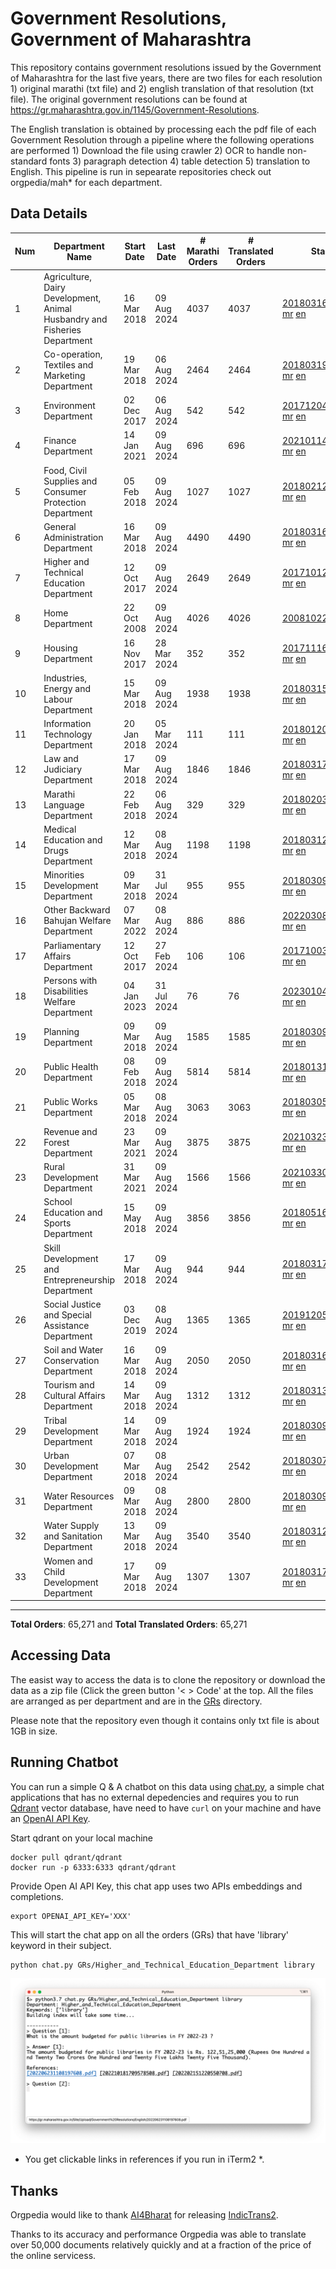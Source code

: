 # Government Resolutions, Government of Maharashtra

This repository contains government resolutions issued by the Government of Maharashtra for the last five years, there are two files for each resolution 1) original marathi (txt file) and 2) english translation of that resolution (txt file). The original government resolutions can be found at https://gr.maharashtra.gov.in/1145/Government-Resolutions.

The English translation is obtained by processing each the pdf file of each Government Resolution through a pipeline where the following operations are performed 1) Download the file using crawler 2) OCR to handle non-standard fonts 3) paragraph detection 4) table  detection 5) translation to English. This pipeline is run in sepearate repositories check out orgpedia/mah* for each department.


## Data Details

| Num | Department Name | Start Date | Last Date | # Marathi Orders | # Translated Orders | Starting Order | Last Order |
| --- | --------------- | ---------- | --------- | ---------------- | ------------------- | -------------- | ---------- |
| 1 | Agriculture, Dairy Development, Animal Husbandry and Fisheries Department | 16 Mar 2018 | 09 Aug 2024 | 4037 | 4037 | [201803161624182101.pdf](https://gr.maharashtra.gov.in/Site/Upload/Government%20Resolutions/English/201803161624182101.pdf) [mr](GRs/Agriculture,_Dairy_Development,_Animal_Husbandry_and_Fisheries_Department/201803161624182101.pdf.mr.txt) [en](GRs/Agriculture,_Dairy_Development,_Animal_Husbandry_and_Fisheries_Department/201803161624182101.pdf.en.txt) | [202408091655549701.pdf](https://gr.maharashtra.gov.in/Site/Upload/Government%20Resolutions/English/202408091655549701.pdf) [mr](GRs/Agriculture,_Dairy_Development,_Animal_Husbandry_and_Fisheries_Department/202408091655549701.pdf.mr.txt) [en](GRs/Agriculture,_Dairy_Development,_Animal_Husbandry_and_Fisheries_Department/202408091655549701.pdf.en.txt) |
| 2 | Co-operation, Textiles and Marketing Department | 19 Mar 2018 | 06 Aug 2024 | 2464 | 2464 | [201803191257576702.pdf](https://gr.maharashtra.gov.in/Site/Upload/Government%20Resolutions/English/201803191257576702.pdf) [mr](GRs/Co-operation,_Textiles_and_Marketing_Department/201803191257576702.pdf.mr.txt) [en](GRs/Co-operation,_Textiles_and_Marketing_Department/201803191257576702.pdf.en.txt) | [202408061646245302.pdf](https://gr.maharashtra.gov.in/Site/Upload/Government%20Resolutions/English/202408061646245302.pdf) [mr](GRs/Co-operation,_Textiles_and_Marketing_Department/202408061646245302.pdf.mr.txt) [en](GRs/Co-operation,_Textiles_and_Marketing_Department/202408061646245302.pdf.en.txt) |
| 3 | Environment Department | 02 Dec 2017 | 06 Aug 2024 | 542 | 542 | [201712041147216904.pdf](https://gr.maharashtra.gov.in/Site/Upload/Government%20Resolutions/English/201712041147216904.pdf) [mr](GRs/Environment_Department/201712041147216904.pdf.mr.txt) [en](GRs/Environment_Department/201712041147216904.pdf.en.txt) | [202408081148372204.pdf](https://gr.maharashtra.gov.in/Site/Upload/Government%20Resolutions/English/202408081148372204.pdf) [mr](GRs/Environment_Department/202408081148372204.pdf.mr.txt) [en](GRs/Environment_Department/202408081148372204.pdf.en.txt) |
| 4 | Finance Department | 14 Jan 2021 | 09 Aug 2024 | 696 | 696 | [202101141237329905.pdf](https://gr.maharashtra.gov.in/Site/Upload/Government%20Resolutions/English/202101141237329905.pdf) [mr](GRs/Finance_Department/202101141237329905.pdf.mr.txt) [en](GRs/Finance_Department/202101141237329905.pdf.en.txt) | [202408091815053705.pdf](https://gr.maharashtra.gov.in/Site/Upload/Government%20Resolutions/English/202408091815053705.pdf) [mr](GRs/Finance_Department/202408091815053705.pdf.mr.txt) [en](GRs/Finance_Department/202408091815053705.pdf.en.txt) |
| 5 | Food, Civil Supplies and Consumer Protection Department | 05 Feb 2018 | 09 Aug 2024 | 1027 | 1027 | [201802121244545806.pdf](https://gr.maharashtra.gov.in/Site/Upload/Government%20Resolutions/English/201802121244545806.pdf) [mr](GRs/Food,_Civil_Supplies_and_Consumer_Protection_Department/201802121244545806.pdf.mr.txt) [en](GRs/Food,_Civil_Supplies_and_Consumer_Protection_Department/201802121244545806.pdf.en.txt) | [202408091505033706.pdf](https://gr.maharashtra.gov.in/Site/Upload/Government%20Resolutions/English/202408091505033706.pdf) [mr](GRs/Food,_Civil_Supplies_and_Consumer_Protection_Department/202408091505033706.pdf.mr.txt) [en](GRs/Food,_Civil_Supplies_and_Consumer_Protection_Department/202408091505033706.pdf.en.txt) |
| 6 | General Administration Department | 16 Mar 2018 | 09 Aug 2024 | 4490 | 4490 | [201803161224022707.pdf](https://gr.maharashtra.gov.in/Site/Upload/Government%20Resolutions/English/201803161224022707.pdf) [mr](GRs/General_Administration_Department/201803161224022707.pdf.mr.txt) [en](GRs/General_Administration_Department/201803161224022707.pdf.en.txt) | [202408091626459507.pdf](https://gr.maharashtra.gov.in/Site/Upload/Government%20Resolutions/English/202408091626459507.pdf) [mr](GRs/General_Administration_Department/202408091626459507.pdf.mr.txt) [en](GRs/General_Administration_Department/202408091626459507.pdf.en.txt) |
| 7 | Higher and Technical Education Department | 12 Oct 2017 | 09 Aug 2024 | 2649 | 2649 | [201710121514029708.pdf](https://gr.maharashtra.gov.in/Site/Upload/Government%20Resolutions/English/201710121514029708.pdf) [mr](GRs/Higher_and_Technical_Education_Department/201710121514029708.pdf.mr.txt) [en](GRs/Higher_and_Technical_Education_Department/201710121514029708.pdf.en.txt) | [202408091745171608.pdf](https://gr.maharashtra.gov.in/Site/Upload/Government%20Resolutions/English/202408091745171608.pdf) [mr](GRs/Higher_and_Technical_Education_Department/202408091745171608.pdf.mr.txt) [en](GRs/Higher_and_Technical_Education_Department/202408091745171608.pdf.en.txt) |
| 8 | Home Department | 22 Oct 2008 | 09 Aug 2024 | 4026 | 4026 | [20081022.pdf](https://gr.maharashtra.gov.in/Site/Upload/Government%20Resolutions/English/20081022.pdf) [mr](GRs/Home_Department/20081022.pdf.mr.txt) [en](GRs/Home_Department/20081022.pdf.en.txt) | [202408091536279829.pdf](https://gr.maharashtra.gov.in/Site/Upload/Government%20Resolutions/English/202408091536279829.pdf) [mr](GRs/Home_Department/202408091536279829.pdf.mr.txt) [en](GRs/Home_Department/202408091536279829.pdf.en.txt) |
| 9 | Housing Department | 16 Nov 2017 | 28 Mar 2024 | 352 | 352 | [201711161447076609.pdf](https://gr.maharashtra.gov.in/Site/Upload/Government%20Resolutions/English/201711161447076609.pdf) [mr](GRs/Housing_Department/201711161447076609.pdf.mr.txt) [en](GRs/Housing_Department/201711161447076609.pdf.en.txt) | [202403281255554909.pdf](https://gr.maharashtra.gov.in/Site/Upload/Government%20Resolutions/English/202403281255554909.pdf) [mr](GRs/Housing_Department/202403281255554909.pdf.mr.txt) [en](GRs/Housing_Department/202403281255554909.pdf.en.txt) |
| 10 | Industries, Energy and Labour Department | 15 Mar 2018 | 09 Aug 2024 | 1938 | 1938 | [201803151204055010.pdf](https://gr.maharashtra.gov.in/Site/Upload/Government%20Resolutions/English/201803151204055010.pdf) [mr](GRs/Industries,_Energy_and_Labour_Department/201803151204055010.pdf.mr.txt) [en](GRs/Industries,_Energy_and_Labour_Department/201803151204055010.pdf.en.txt) | [202408091634389710.pdf](https://gr.maharashtra.gov.in/Site/Upload/Government%20Resolutions/English/202408091634389710.pdf) [mr](GRs/Industries,_Energy_and_Labour_Department/202408091634389710.pdf.mr.txt) [en](GRs/Industries,_Energy_and_Labour_Department/202408091634389710.pdf.en.txt) |
| 11 | Information Technology Department | 20 Jan 2018 | 05 Mar 2024 | 111 | 111 | [201801201843024511.pdf](https://gr.maharashtra.gov.in/Site/Upload/Government%20Resolutions/English/201801201843024511.pdf) [mr](GRs/Information_Technology_Department/201801201843024511.pdf.mr.txt) [en](GRs/Information_Technology_Department/201801201843024511.pdf.en.txt) | [202403051249430211.pdf](https://gr.maharashtra.gov.in/Site/Upload/Government%20Resolutions/English/202403051249430211.pdf) [mr](GRs/Information_Technology_Department/202403051249430211.pdf.mr.txt) [en](GRs/Information_Technology_Department/202403051249430211.pdf.en.txt) |
| 12 | Law and Judiciary Department | 17 Mar 2018 | 09 Aug 2024 | 1846 | 1846 | [201803171129290212.pdf](https://gr.maharashtra.gov.in/Site/Upload/Government%20Resolutions/English/201803171129290212.pdf) [mr](GRs/Law_and_Judiciary_Department/201803171129290212.pdf.mr.txt) [en](GRs/Law_and_Judiciary_Department/201803171129290212.pdf.en.txt) | [202408091616466412.pdf](https://gr.maharashtra.gov.in/Site/Upload/Government%20Resolutions/English/202408091616466412.pdf) [mr](GRs/Law_and_Judiciary_Department/202408091616466412.pdf.mr.txt) [en](GRs/Law_and_Judiciary_Department/202408091616466412.pdf.en.txt) |
| 13 | Marathi Language Department | 22 Feb 2018 | 06 Aug 2024 | 329 | 329 | [201802031549154233.pdf](https://gr.maharashtra.gov.in/Site/Upload/Government%20Resolutions/English/201802031549154233.pdf) [mr](GRs/Marathi_Language_Department/201802031549154233.pdf.mr.txt) [en](GRs/Marathi_Language_Department/201802031549154233.pdf.en.txt) | [202408061526044833.pdf](https://gr.maharashtra.gov.in/Site/Upload/Government%20Resolutions/English/202408061526044833.pdf) [mr](GRs/Marathi_Language_Department/202408061526044833.pdf.mr.txt) [en](GRs/Marathi_Language_Department/202408061526044833.pdf.en.txt) |
| 14 | Medical Education and Drugs Department | 12 Mar 2018 | 08 Aug 2024 | 1198 | 1198 | [201803121137094813.pdf](https://gr.maharashtra.gov.in/Site/Upload/Government%20Resolutions/English/201803121137094813.pdf) [mr](GRs/Medical_Education_and_Drugs_Department/201803121137094813.pdf.mr.txt) [en](GRs/Medical_Education_and_Drugs_Department/201803121137094813.pdf.en.txt) | [202408081431381613.pdf](https://gr.maharashtra.gov.in/Site/Upload/Government%20Resolutions/English/202408081431381613.pdf) [mr](GRs/Medical_Education_and_Drugs_Department/202408081431381613.pdf.mr.txt) [en](GRs/Medical_Education_and_Drugs_Department/202408081431381613.pdf.en.txt) |
| 15 | Minorities Development Department | 09 Mar 2018 | 31 Jul 2024 | 955 | 955 | [201803091218355314.pdf](https://gr.maharashtra.gov.in/Site/Upload/Government%20Resolutions/English/201803091218355314.pdf) [mr](GRs/Minorities_Development_Department/201803091218355314.pdf.mr.txt) [en](GRs/Minorities_Development_Department/201803091218355314.pdf.en.txt) | [202408021438252814.pdf](https://gr.maharashtra.gov.in/Site/Upload/Government%20Resolutions/English/202408021438252814.pdf) [mr](GRs/Minorities_Development_Department/202408021438252814.pdf.mr.txt) [en](GRs/Minorities_Development_Department/202408021438252814.pdf.en.txt) |
| 16 | Other Backward Bahujan Welfare Department | 07 Mar 2022 | 08 Aug 2024 | 886 | 886 | [202203081752439334.pdf](https://gr.maharashtra.gov.in/Site/Upload/Government%20Resolutions/English/202203081752439334.pdf) [mr](GRs/Other_Backward_Bahujan_Welfare_Department/202203081752439334.pdf.mr.txt) [en](GRs/Other_Backward_Bahujan_Welfare_Department/202203081752439334.pdf.en.txt) | [202408091103448434.pdf](https://gr.maharashtra.gov.in/Site/Upload/Government%20Resolutions/English/202408091103448434.pdf) [mr](GRs/Other_Backward_Bahujan_Welfare_Department/202408091103448434.pdf.mr.txt) [en](GRs/Other_Backward_Bahujan_Welfare_Department/202408091103448434.pdf.en.txt) |
| 17 | Parliamentary Affairs Department | 12 Oct 2017 | 27 Feb 2024 | 106 | 106 | [201710031642378615.pdf](https://gr.maharashtra.gov.in/Site/Upload/Government%20Resolutions/English/201710031642378615.pdf) [mr](GRs/Parliamentary_Affairs_Department/201710031642378615.pdf.mr.txt) [en](GRs/Parliamentary_Affairs_Department/201710031642378615.pdf.en.txt) | [202402271500283915.pdf](https://gr.maharashtra.gov.in/Site/Upload/Government%20Resolutions/English/202402271500283915.pdf) [mr](GRs/Parliamentary_Affairs_Department/202402271500283915.pdf.mr.txt) [en](GRs/Parliamentary_Affairs_Department/202402271500283915.pdf.en.txt) |
| 18 | Persons with Disabilities Welfare Department | 04 Jan 2023 | 31 Jul 2024 | 76 | 76 | [202301041906309635.pdf](https://gr.maharashtra.gov.in/Site/Upload/Government%20Resolutions/English/202301041906309635.pdf) [mr](GRs/Persons_with_Disabilities_Welfare_Department/202301041906309635.pdf.mr.txt) [en](GRs/Persons_with_Disabilities_Welfare_Department/202301041906309635.pdf.en.txt) | [202408011226015335.pdf](https://gr.maharashtra.gov.in/Site/Upload/Government%20Resolutions/English/202408011226015335.pdf) [mr](GRs/Persons_with_Disabilities_Welfare_Department/202408011226015335.pdf.mr.txt) [en](GRs/Persons_with_Disabilities_Welfare_Department/202408011226015335.pdf.en.txt) |
| 19 | Planning Department | 09 Mar 2018 | 09 Aug 2024 | 1585 | 1585 | [201803091441032716.pdf](https://gr.maharashtra.gov.in/Site/Upload/Government%20Resolutions/English/201803091441032716.pdf) [mr](GRs/Planning_Department/201803091441032716.pdf.mr.txt) [en](GRs/Planning_Department/201803091441032716.pdf.en.txt) | [202408091621503916.pdf](https://gr.maharashtra.gov.in/Site/Upload/Government%20Resolutions/English/202408091621503916.pdf) [mr](GRs/Planning_Department/202408091621503916.pdf.mr.txt) [en](GRs/Planning_Department/202408091621503916.pdf.en.txt) |
| 20 | Public Health Department | 08 Feb 2018 | 09 Aug 2024 | 5814 | 5814 | [201801311722275417.pdf](https://gr.maharashtra.gov.in/Site/Upload/Government%20Resolutions/English/201801311722275417.pdf) [mr](GRs/Public_Health_Department/201801311722275417.pdf.mr.txt) [en](GRs/Public_Health_Department/201801311722275417.pdf.en.txt) | [202408071709494217.pdf](https://gr.maharashtra.gov.in/Site/Upload/Government%20Resolutions/English/202408071709494217.pdf) [mr](GRs/Public_Health_Department/202408071709494217.pdf.mr.txt) [en](GRs/Public_Health_Department/202408071709494217.pdf.en.txt) |
| 21 | Public Works Department | 05 Mar 2018 | 08 Aug 2024 | 3063 | 3063 | [201803051515468118.pdf](https://gr.maharashtra.gov.in/Site/Upload/Government%20Resolutions/English/201803051515468118.pdf) [mr](GRs/Public_Works_Department/201803051515468118.pdf.mr.txt) [en](GRs/Public_Works_Department/201803051515468118.pdf.en.txt) | [202408081621491218.pdf](https://gr.maharashtra.gov.in/Site/Upload/Government%20Resolutions/English/202408081621491218.pdf) [mr](GRs/Public_Works_Department/202408081621491218.pdf.mr.txt) [en](GRs/Public_Works_Department/202408081621491218.pdf.en.txt) |
| 22 | Revenue and Forest Department | 23 Mar 2021 | 09 Aug 2024 | 3875 | 3875 | [202103231328393119.pdf](https://gr.maharashtra.gov.in/Site/Upload/Government%20Resolutions/English/202103231328393119.pdf) [mr](GRs/Revenue_and_Forest_Department/202103231328393119.pdf.mr.txt) [en](GRs/Revenue_and_Forest_Department/202103231328393119.pdf.en.txt) | [202408091820140219.pdf](https://gr.maharashtra.gov.in/Site/Upload/Government%20Resolutions/English/202408091820140219.pdf) [mr](GRs/Revenue_and_Forest_Department/202408091820140219.pdf.mr.txt) [en](GRs/Revenue_and_Forest_Department/202408091820140219.pdf.en.txt) |
| 23 | Rural Development Department | 31 Mar 2021 | 09 Aug 2024 | 1566 | 1566 | [202103301021181120.pdf](https://gr.maharashtra.gov.in/Site/Upload/Government%20Resolutions/English/202103301021181120.pdf) [mr](GRs/Rural_Development_Department/202103301021181120.pdf.mr.txt) [en](GRs/Rural_Development_Department/202103301021181120.pdf.en.txt) | [202408091627401520.pdf](https://gr.maharashtra.gov.in/Site/Upload/Government%20Resolutions/English/202408091627401520.pdf) [mr](GRs/Rural_Development_Department/202408091627401520.pdf.mr.txt) [en](GRs/Rural_Development_Department/202408091627401520.pdf.en.txt) |
| 24 | School Education and Sports Department | 15 May 2018 | 09 Aug 2024 | 3856 | 3856 | [201805161114241221.pdf](https://gr.maharashtra.gov.in/Site/Upload/Government%20Resolutions/English/201805161114241221.pdf) [mr](GRs/School_Education_and_Sports_Department/201805161114241221.pdf.mr.txt) [en](GRs/School_Education_and_Sports_Department/201805161114241221.pdf.en.txt) | [202408091520401121.pdf](https://gr.maharashtra.gov.in/Site/Upload/Government%20Resolutions/English/202408091520401121.pdf) [mr](GRs/School_Education_and_Sports_Department/202408091520401121.pdf.mr.txt) [en](GRs/School_Education_and_Sports_Department/202408091520401121.pdf.en.txt) |
| 25 | Skill Development and Entrepreneurship Department | 17 Mar 2018 | 09 Aug 2024 | 944 | 944 | [201803171322099003.pdf](https://gr.maharashtra.gov.in/Site/Upload/Government%20Resolutions/English/201803171322099003.pdf) [mr](GRs/Skill_Development_and_Entrepreneurship_Department/201803171322099003.pdf.mr.txt) [en](GRs/Skill_Development_and_Entrepreneurship_Department/201803171322099003.pdf.en.txt) | [202408091304111903.pdf](https://gr.maharashtra.gov.in/Site/Upload/Government%20Resolutions/English/202408091304111903.pdf) [mr](GRs/Skill_Development_and_Entrepreneurship_Department/202408091304111903.pdf.mr.txt) [en](GRs/Skill_Development_and_Entrepreneurship_Department/202408091304111903.pdf.en.txt) |
| 26 | Social Justice and Special Assistance Department | 03 Dec 2019 | 08 Aug 2024 | 1365 | 1365 | [201912051107011622.pdf](https://gr.maharashtra.gov.in/Site/Upload/Government%20Resolutions/English/201912051107011622.pdf) [mr](GRs/Social_Justice_and_Special_Assistance_Department/201912051107011622.pdf.mr.txt) [en](GRs/Social_Justice_and_Special_Assistance_Department/201912051107011622.pdf.en.txt) | [202408081753501722.pdf](https://gr.maharashtra.gov.in/Site/Upload/Government%20Resolutions/English/202408081753501722.pdf) [mr](GRs/Social_Justice_and_Special_Assistance_Department/202408081753501722.pdf.mr.txt) [en](GRs/Social_Justice_and_Special_Assistance_Department/202408081753501722.pdf.en.txt) |
| 27 | Soil and Water Conservation Department | 16 Mar 2018 | 09 Aug 2024 | 2050 | 2050 | [201803161247582426.pdf](https://gr.maharashtra.gov.in/Site/Upload/Government%20Resolutions/English/201803161247582426.pdf) [mr](GRs/Soil_and_Water_Conservation_Department/201803161247582426.pdf.mr.txt) [en](GRs/Soil_and_Water_Conservation_Department/201803161247582426.pdf.en.txt) | [202408091742189626.pdf](https://gr.maharashtra.gov.in/Site/Upload/Government%20Resolutions/English/202408091742189626.pdf) [mr](GRs/Soil_and_Water_Conservation_Department/202408091742189626.pdf.mr.txt) [en](GRs/Soil_and_Water_Conservation_Department/202408091742189626.pdf.en.txt) |
| 28 | Tourism and Cultural Affairs Department | 14 Mar 2018 | 09 Aug 2024 | 1312 | 1312 | [201803131542054523.pdf](https://gr.maharashtra.gov.in/Site/Upload/Government%20Resolutions/English/201803131542054523.pdf) [mr](GRs/Tourism_and_Cultural_Affairs_Department/201803131542054523.pdf.mr.txt) [en](GRs/Tourism_and_Cultural_Affairs_Department/201803131542054523.pdf.en.txt) | [202408091232112323.pdf](https://gr.maharashtra.gov.in/Site/Upload/Government%20Resolutions/English/202408091232112323.pdf) [mr](GRs/Tourism_and_Cultural_Affairs_Department/202408091232112323.pdf.mr.txt) [en](GRs/Tourism_and_Cultural_Affairs_Department/202408091232112323.pdf.en.txt) |
| 29 | Tribal Development Department | 14 Mar 2018 | 09 Aug 2024 | 1924 | 1924 | [201803091105184924.pdf](https://gr.maharashtra.gov.in/Site/Upload/Government%20Resolutions/English/201803091105184924.pdf) [mr](GRs/Tribal_Development_Department/201803091105184924.pdf.mr.txt) [en](GRs/Tribal_Development_Department/201803091105184924.pdf.en.txt) | [202408091611553724.pdf](https://gr.maharashtra.gov.in/Site/Upload/Government%20Resolutions/English/202408091611553724.pdf) [mr](GRs/Tribal_Development_Department/202408091611553724.pdf.mr.txt) [en](GRs/Tribal_Development_Department/202408091611553724.pdf.en.txt) |
| 30 | Urban Development Department | 07 Mar 2018 | 08 Aug 2024 | 2542 | 2542 | [201803071203178325.pdf](https://gr.maharashtra.gov.in/Site/Upload/Government%20Resolutions/English/201803071203178325.pdf) [mr](GRs/Urban_Development_Department/201803071203178325.pdf.mr.txt) [en](GRs/Urban_Development_Department/201803071203178325.pdf.en.txt) | [202408081619342725.pdf](https://gr.maharashtra.gov.in/Site/Upload/Government%20Resolutions/English/202408081619342725.pdf) [mr](GRs/Urban_Development_Department/202408081619342725.pdf.mr.txt) [en](GRs/Urban_Development_Department/202408081619342725.pdf.en.txt) |
| 31 | Water Resources Department | 09 Mar 2018 | 08 Aug 2024 | 2800 | 2800 | [201803091034435527.pdf](https://gr.maharashtra.gov.in/Site/Upload/Government%20Resolutions/English/201803091034435527.pdf) [mr](GRs/Water_Resources_Department/201803091034435527.pdf.mr.txt) [en](GRs/Water_Resources_Department/201803091034435527.pdf.en.txt) | [202408091451039927.pdf](https://gr.maharashtra.gov.in/Site/Upload/Government%20Resolutions/English/202408091451039927.pdf) [mr](GRs/Water_Resources_Department/202408091451039927.pdf.mr.txt) [en](GRs/Water_Resources_Department/202408091451039927.pdf.en.txt) |
| 32 | Water Supply and Sanitation Department | 13 Mar 2018 | 09 Aug 2024 | 3540 | 3540 | [201803121414108428.pdf](https://gr.maharashtra.gov.in/Site/Upload/Government%20Resolutions/English/201803121414108428.pdf) [mr](GRs/Water_Supply_and_Sanitation_Department/201803121414108428.pdf.mr.txt) [en](GRs/Water_Supply_and_Sanitation_Department/201803121414108428.pdf.en.txt) | [202408091040043828.pdf](https://gr.maharashtra.gov.in/Site/Upload/Government%20Resolutions/English/202408091040043828.pdf) [mr](GRs/Water_Supply_and_Sanitation_Department/202408091040043828.pdf.mr.txt) [en](GRs/Water_Supply_and_Sanitation_Department/202408091040043828.pdf.en.txt) |
| 33 | Women and Child Development Department | 17 Mar 2018 | 09 Aug 2024 | 1307 | 1307 | [201803171539444330.pdf](https://gr.maharashtra.gov.in/Site/Upload/Government%20Resolutions/English/201803171539444330.pdf) [mr](GRs/Women_and_Child_Development_Department/201803171539444330.pdf.mr.txt) [en](GRs/Women_and_Child_Development_Department/201803171539444330.pdf.en.txt) | [202408091120528330.pdf](https://gr.maharashtra.gov.in/Site/Upload/Government%20Resolutions/English/202408091120528330.pdf) [mr](GRs/Women_and_Child_Development_Department/202408091120528330.pdf.mr.txt) [en](GRs/Women_and_Child_Development_Department/202408091120528330.pdf.en.txt) |
----------------------------------------------------------------------------------------------------

**Total Orders**: 65,271 and **Total Translated Orders**: 65,271
## Accessing Data

The easist way to access the data is to clone the repository or download the data as a zip file (Click the green button '< > Code' at the top. All the files are arranged as per department and are in the [GRs](GRs) directory.

Please note that the repository even though it contains only txt file is about 1GB in size.

## Running Chatbot

You can run a simple Q & A chatbot on this data using [chat.py](chat.py), a simple chat applications that has no external depedencies and requires you to run [Qdrant](https://qdrant.tech/) vector database, have need to have `curl` on your machine and have an [OpenAI API Key](https://help.openai.com/en/articles/4936850-where-do-i-find-my-secret-api-key).

Start qdrant on your local machine
```shell
docker pull qdrant/qdrant
docker run -p 6333:6333 qdrant/qdrant
```

Provide Open AI API Key, this chat app uses two APIs embeddings and completions.
```shell
export OPENAI_API_KEY='XXX'
```

This will start the chat app on all the orders (GRs) that have 'library' keyword in their subject.

```shell
python chat.py GRs/Higher_and_Technical_Education_Department library
```

![screenshot of running chat.py](screenshot.png)

* You get clickable links in references if you run in iTerm2 *.

## Thanks

Orgpedia would like to thank [AI4Bharat](https://ai4bharat.iitm.ac.in/) for releasing [IndicTrans2](https://github.com/AI4Bharat/IndicTrans2).

Thanks to its accuracy and performance Orgpedia was able to translate over 50,000 documents relatively quickly and at a fraction of the price of the online servicess.











